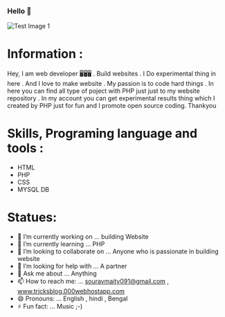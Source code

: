 ### Hello 👋
![Test Image 1](3DTest.png)
# Information : 

Hey, I am web developer 🖥️🖥️🖥️ . Build websites . I Do experimental thing in here . And I love to make website . My passion is to code hard things . In here you can find all type of poject with PHP just just to my website repository . In my account you can get experimental results thing which I created by PHP just for fun and I promote open source coding. Thankyou

# Skills, Programing language and tools :

+ HTML
+ PHP
+ CSS
+ MYSQL DB

# Statues:

- 🔭 I’m currently working on ... building Website
- 🌱 I’m currently learning ... PHP
- 👯 I’m looking to collaborate on ... Anyone who is passionate in building website
- 🤔 I’m looking for help with ... A partner
- 💬 Ask me about ... Anything
- 📫 How to reach me: ... souravmaity091@gmail.com , www.tricksblog.000webhostapp.com
- 😄 Pronouns: ... English , hindi , Bengal
- ⚡ Fun fact: ... Music
 ;-)
